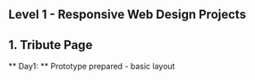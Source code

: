 ## Level 1 - Responsive Web Design Projects

## 1. Tribute Page

** Day1: ** Prototype prepared - basic layout
